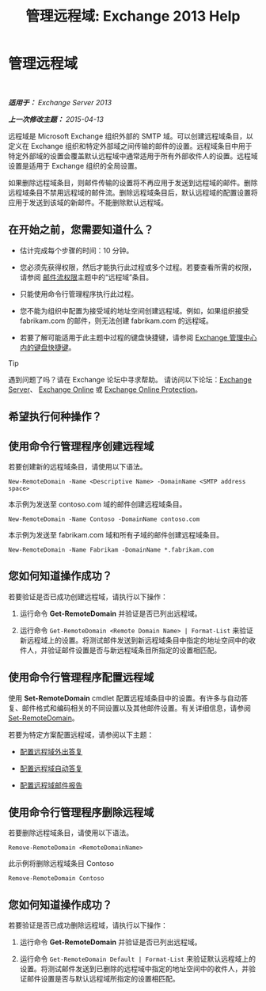 ﻿---
title: '管理远程域: Exchange 2013 Help'
TOCTitle: 管理远程域
ms:assetid: 41a86907-bd9e-40d0-94d3-6deb95a0bffa
ms:mtpsurl: https://technet.microsoft.com/zh-cn/library/Aa997639(v=EXCHG.150)
ms:contentKeyID: 52061339
ms.date: 01/11/2018
mtps_version: v=EXCHG.150
f1_keywords:
- Microsoft.Exchange.Management.SnapIn.Esm.OrganizationConfiguration.NewRemoteDomainWizardForm.NewRemoteDomainWizardPage
ms.translationtype: HT
---

# 管理远程域

 

_**适用于：** Exchange Server 2013_

_**上一次修改主题：** 2015-04-13_

远程域是 Microsoft Exchange 组织外部的 SMTP 域。可以创建远程域条目，以定义在 Exchange 组织和特定外部域之间传输的邮件的设置。远程域条目中用于特定外部域的设置会覆盖默认远程域中通常适用于所有外部收件人的设置。远程域设置是适用于 Exchange 组织的全局设置。

如果删除远程域条目，则邮件传输的设置将不再应用于发送到远程域的邮件。删除远程域条目不禁用远程域的邮件流。删除远程域条目后，默认远程域的配置设置将应用于发送到该域的新邮件。不能删除默认远程域。

## 在开始之前，您需要知道什么？

  - 估计完成每个步骤的时间：10 分钟。

  - 您必须先获得权限，然后才能执行此过程或多个过程。若要查看所需的权限，请参阅 [邮件流权限](mail-flow-permissions-exchange-2013-help.md)主题中的“远程域”条目。

  - 只能使用命令行管理程序执行此过程。

  - 您不能为组织中配置为接受域的地址空间创建远程域。例如，如果组织接受 fabrikam.com 的邮件，则无法创建 fabrikam.com 的远程域。

  - 若要了解可能适用于此主题中过程的键盘快捷键，请参阅 [Exchange 管理中心内的键盘快捷键](keyboard-shortcuts-in-the-exchange-admin-center-exchange-online-protection-help.md)。

> [!tip]
> 遇到问题了吗？请在 Exchange 论坛中寻求帮助。 请访问以下论坛：<a href="https://go.microsoft.com/fwlink/p/?linkid=60612">Exchange Server</a>、 <a href="https://go.microsoft.com/fwlink/p/?linkid=267542">Exchange Online</a> 或 <a href="https://go.microsoft.com/fwlink/p/?linkid=285351">Exchange Online Protection</a>。


## 希望执行何种操作？

## 使用命令行管理程序创建远程域

若要创建新的远程域条目，请使用以下语法。

    New-RemoteDomain -Name <Descriptive Name> -DomainName <SMTP address space>

本示例为发送至 contoso.com 域的邮件创建远程域条目。

    New-RemoteDomain -Name Contoso -DomainName contoso.com

本示例为发送至 fabrikam.com 域和所有子域的邮件创建远程域条目。

    New-RemoteDomain -Name Fabrikam -DomainName *.fabrikam.com

## 您如何知道操作成功？

若要验证是否已成功创建远程域，请执行以下操作：

1.  运行命令 **Get-RemoteDomain** 并验证是否已列出远程域。

2.  运行命令 `Get-RemoteDomain <Remote Domain Name> | Format-List` 来验证新远程域上的设置。将测试邮件发送到新远程域条目中指定的地址空间中的收件人，并验证邮件设置是否与新远程域条目所指定的设置相匹配。

## 使用命令行管理程序配置远程域

使用 **Set-RemoteDomain** cmdlet 配置远程域条目中的设置。有许多与自动答复、邮件格式和编码相关的不同设置以及其他邮件设置。有关详细信息，请参阅 [Set-RemoteDomain](https://technet.microsoft.com/zh-cn/library/aa997857\(v=exchg.150\))。

若要为特定方案配置远程域，请参阅以下主题：

  - [配置远程域外出答复](configure-remote-domain-out-of-office-replies-exchange-2013-help.md)

  - [配置远程域自动答复](configure-remote-domain-automatic-replies-exchange-2013-help.md)

  - [配置远程域邮件报告](configure-remote-domain-message-reporting-exchange-2013-help.md)

## 使用命令行管理程序删除远程域

若要删除远程域条目，请使用以下语法。

    Remove-RemoteDomain <RemoteDomainName>

此示例将删除远程域条目 Contoso

    Remove-RemoteDomain Contoso

## 您如何知道操作成功？

若要验证是否已成功删除远程域，请执行以下操作：

1.  运行命令 **Get-RemoteDomain** 并验证是否已列出远程域。

2.  运行命令 `Get-RemoteDomain Default | Format-List` 来验证默认远程域上的设置。将测试邮件发送到已删除的远程域中指定的地址空间中的收件人，并验证邮件设置是否与默认远程域所指定的设置相匹配。

